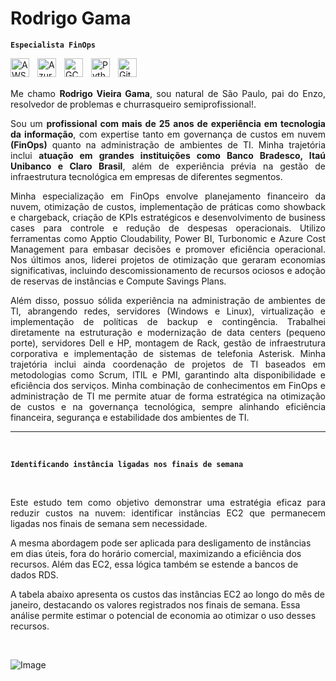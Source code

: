 # Rodrigo Gama

**`Especialista FinOps`**

<img 
    align="left" 
    alt="AWS"
    title="AWS" 
    width="30px" 
    style="padding-right: 10px;" 
    src="https://cdn.jsdelivr.net/gh/devicons/devicon@latest/icons/amazonwebservices/amazonwebservices-original-wordmark.svg"        
/>
<img 
    align="left" 
    alt="Azure" 
    title="Azure"
    width="30px" 
    style="padding-right: 10px;"
    src="https://cdn.jsdelivr.net/gh/devicons/devicon@latest/icons/azure/azure-original.svg"          
/>
<img 
    align="left" 
    alt="GCP" 
    title="GCP"
    width="30px" 
    style="padding-right: 10px;"
    src="https://cdn.jsdelivr.net/gh/devicons/devicon@latest/icons/googlecloud/googlecloud-original.svg"          
/>
<img 
    align="left" 
    alt="Python"
    title="Python" 
    width="30px" 
    style="padding-right: 10px;"
    src="https://cdn.jsdelivr.net/gh/devicons/devicon@latest/icons/python/python-original.svg"           
/>
<img 
    align="left" 
    alt="GitHub"
    title="GitHub" 
    width="30px" 
    style="padding-right: 10px;"
    src="https://cdn.jsdelivr.net/gh/devicons/devicon@latest/icons/github/github-original.svg"          
/>

<br/>
<br/>

<p align="justify">
Me chamo <b>Rodrigo Vieira Gama</b>, sou natural de São Paulo, pai do Enzo, resolvedor de problemas e churrasqueiro semiprofissional!.
</p>
<p align="justify">
Sou um <b>profissional com mais de 25 anos de experiência em tecnologia da informação</b>, com expertise tanto em governança de custos em nuvem <b>(FinOps)</b> quanto na administração de ambientes de TI.
Minha trajetória inclui <b>atuação em grandes instituições como Banco Bradesco, Itaú Unibanco e Claro Brasil</b>, além de experiência prévia na gestão de infraestrutura tecnológica em empresas de diferentes 
segmentos.
</p>
<p align="justify">
Minha especialização em FinOps envolve planejamento financeiro da nuvem, otimização de custos, implementação de práticas como showback e chargeback, criação de KPIs estratégicos e desenvolvimento de business 
cases para controle e redução de despesas operacionais. Utilizo ferramentas como Apptio Cloudability, Power BI, Turbonomic e Azure Cost Management para embasar decisões e promover eficiência operacional. Nos 
últimos anos, liderei projetos de otimização que geraram economias significativas, incluindo descomissionamento de recursos ociosos e adoção de reservas de instâncias e Compute Savings Plans.
</p>
<p align="justify">
Além disso, possuo sólida experiência na administração de ambientes de TI, abrangendo redes, servidores (Windows e Linux), virtualização e implementação de políticas de backup e contingência. Trabalhei 
diretamente na estruturação e modernização de data centers (pequeno porte), servidores Dell e HP, montagem de Rack, gestão de infraestrutura corporativa e implementação de sistemas de telefonia Asterisk.          Minha trajetória inclui ainda coordenação de projetos de TI baseados em metodologias como Scrum, ITIL e PMI, garantindo alta disponibilidade e eficiência dos serviços. Minha combinação de conhecimentos em FinOps e administração de TI me permite atuar de forma estratégica na otimização de custos e na governança tecnológica, sempre alinhando eficiência financeira, segurança e estabilidade dos ambientes de TI. 
</p>

***
<br/>

**`Identificando instância ligadas nos finais de semana`**

<br/>

<p align="justify">
Este estudo tem como objetivo demonstrar uma estratégia eficaz para reduzir custos na nuvem: identificar instâncias EC2 que permanecem ligadas nos finais de semana sem necessidade.

A mesma abordagem pode ser aplicada para desligamento de instâncias em dias úteis, fora do horário comercial, maximizando a eficiência dos recursos. Além das EC2, essa lógica também se estende a bancos de dados RDS.

A tabela abaixo apresenta os custos das instâncias EC2 ao longo do mês de janeiro, destacando os valores registrados nos finais de semana. Essa análise permite estimar o potencial de economia ao otimizar o uso desses recursos.

<br/>

![Image](https://github.com/user-attachments/assets/296b4fd4-6274-41eb-8863-1c33d89c22bf)

